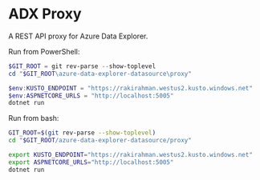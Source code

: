 # ADX Proxy

A REST API proxy for Azure Data Explorer.

Run from PowerShell:

```powershell
$GIT_ROOT = git rev-parse --show-toplevel
cd "$GIT_ROOT\azure-data-explorer-datasource\proxy"

$env:KUSTO_ENDPOINT = "https://rakirahman.westus2.kusto.windows.net"
$env:ASPNETCORE_URLS = "http://localhost:5005"
dotnet run
```

Run from bash:

```bash
GIT_ROOT=$(git rev-parse --show-toplevel)
cd "$GIT_ROOT/azure-data-explorer-datasource/proxy"

export KUSTO_ENDPOINT="https://rakirahman.westus2.kusto.windows.net"
export ASPNETCORE_URLS="http://localhost:5005"
dotnet run
```